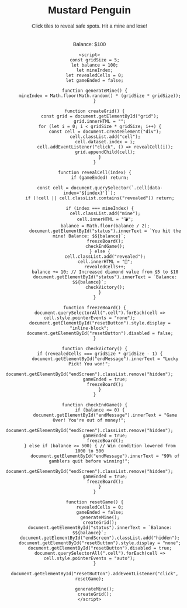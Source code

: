 <!DOCTYPE html>
<html lang="en">
<head>
    <meta charset="UTF-8">
    <meta name="viewport" content="width=device-width, initial-scale=1.0">
    <title>Mines Gambling Game</title>
    <style>
        body { font-family: Arial, sans-serif; text-align: center; position: relative; min-height: 100vh; }
        .grid { display: grid; grid-template-columns: repeat(5, 60px); gap: 5px; justify-content: center; margin-top: 20px; }
        .cell { width: 60px; height: 60px; background: #ccc; display: flex; align-items: center; justify-content: center; font-size: 24px; cursor: pointer; border: 2px solid #444; }
        .cell.revealed { background: lightgreen; cursor: default; }
        .cell.mine { background: red; }
        .end-screen { position: fixed; top: 0; left: 0; width: 100%; height: 100%; background: rgba(0, 0, 0, 0.8); color: white; display: flex; flex-direction: column; align-items: center; justify-content: center; z-index: 1000; transition: opacity 0.5s ease-in-out; }
        .end-screen.hidden { display: none; opacity: 0; }
        .end-screen h2 { font-size: 32px; font-weight: bold; text-transform: uppercase; animation: fadeIn 1s ease; }
        #resetButton { margin-top: 20px; padding: 10px 20px; font-size: 16px; cursor: pointer; display: none; }
        @keyframes fadeIn {
            0% { opacity: 0; transform: translateY(30px); }
            100% { opacity: 1; transform: translateY(0); }
        }
    </style>
</head>
<body>
    <h1>Mustard Penguin</h1>
    <p>Click tiles to reveal safe spots. Hit a mine and lose!</p>
    <div class="grid" id="grid"></div>
    <p id="status">Balance: $100</p>
    <button id="resetButton">Reset Game</button>
    <div id="endScreen" class="end-screen hidden">
        <h2 id="endMessage"></h2>
    </div>

    <script>
        const gridSize = 5;
        let balance = 100;
        let mineIndex;
        let revealedCells = 0;
        let gameEnded = false;

        function generateMine() {
            mineIndex = Math.floor(Math.random() * (gridSize * gridSize));
        }

        function createGrid() {
            const grid = document.getElementById("grid");
            grid.innerHTML = "";
            for (let i = 0; i < gridSize * gridSize; i++) {
                const cell = document.createElement("div");
                cell.classList.add("cell");
                cell.dataset.index = i;
                cell.addEventListener("click", () => revealCell(i));
                grid.appendChild(cell);
            }
        }

        function revealCell(index) {
            if (gameEnded) return;
            
            const cell = document.querySelector(`.cell[data-index='${index}']`);
            if (!cell || cell.classList.contains("revealed")) return;

            if (index === mineIndex) {
                cell.classList.add("mine");
                cell.innerHTML = "💣";
                balance = Math.floor(balance / 2);
                document.getElementById("status").innerText = `You hit the mine! Balance: $${balance}`;
                freezeBoard();
                checkEndGame();
            } else {
                cell.classList.add("revealed");
                cell.innerHTML = "💎";
                revealedCells++;
                balance += 10; // Increased diamond value from $5 to $10
                document.getElementById("status").innerText = `Balance: $${balance}`;
                checkVictory();
            }
        }

        function freezeBoard() {
            document.querySelectorAll(".cell").forEach(cell => cell.style.pointerEvents = "none");
            document.getElementById("resetButton").style.display = "inline-block";
            document.getElementById("resetButton").disabled = false;
        }

        function checkVictory() {
            if (revealedCells === gridSize * gridSize - 1) {
                document.getElementById("endMessage").innerText = "Lucky Pick! You won!";
                document.getElementById("endScreen").classList.remove("hidden");
                gameEnded = true;
                freezeBoard();
            }
        }

        function checkEndGame() {
            if (balance <= 0) {
                document.getElementById("endMessage").innerText = "Game Over! You're out of money!";
                document.getElementById("endScreen").classList.remove("hidden");
                gameEnded = true;
                freezeBoard();
            } else if (balance >= 500) { // Win condition lowered from 1000 to 500
                document.getElementById("endMessage").innerText = "99% of gamblers quit before winning!";
                document.getElementById("endScreen").classList.remove("hidden");
                gameEnded = true;
                freezeBoard();
            }
        }

        function resetGame() {
            revealedCells = 0;
            gameEnded = false;
            generateMine();
            createGrid();
            document.getElementById("status").innerText = `Balance: $${balance}`;
            document.getElementById("endScreen").classList.add("hidden");
            document.getElementById("resetButton").style.display = "none";
            document.getElementById("resetButton").disabled = true;
            document.querySelectorAll(".cell").forEach(cell => cell.style.pointerEvents = "auto");
        }

        document.getElementById("resetButton").addEventListener("click", resetGame);

        generateMine();
        createGrid();
    </script>
</body>
</html>
